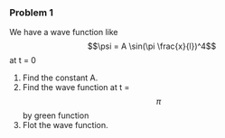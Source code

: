 ### Problem 1
We have a wave function like  $$\psi = A \sin(\pi \frac{x}{l})^4$$
at t = 0 
1. Find the constant A.
2. Find the wave function at t = $$\pi$$ by green function
3. Flot the wave function.
